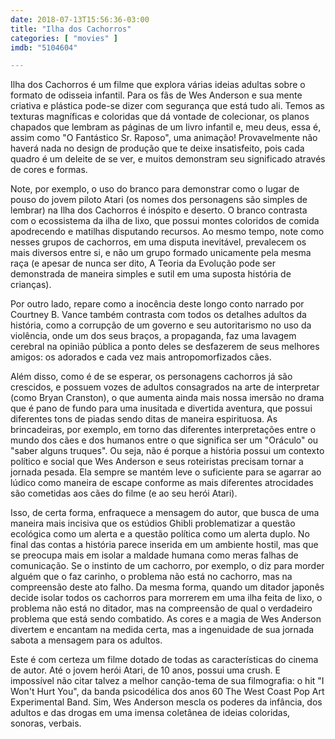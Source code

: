 ```yaml
---
date: 2018-07-13T15:56:36-03:00
title: "Ilha dos Cachorros"
categories: [ "movies" ]
imdb: "5104604"

---
```

Ilha dos Cachorros é um filme que explora várias ideias adultas sobre o formato de odisseia infantil. Para os fãs de Wes Anderson e sua mente criativa e plástica pode-se dizer com segurança que está tudo ali. Temos as texturas magníficas e coloridas que dá vontade de colecionar, os planos chapados que lembram as páginas de um livro infantil e, meu deus, essa é, assim como "O Fantástico Sr. Raposo", uma animação! Provavelmente não haverá nada no design de produção que te deixe insatisfeito, pois cada quadro é um deleite de se ver, e muitos demonstram seu significado através de cores e formas.

Note, por exemplo, o uso do branco para demonstrar como o lugar de pouso do jovem piloto Atari (os nomes dos personagens são simples de lembrar) na Ilha dos Cachorros é inóspito e deserto. O branco contrasta com o ecossistema da ilha de lixo, que possui montes coloridos de comida apodrecendo e matilhas disputando recursos. Ao mesmo tempo, note como nesses grupos de cachorros, em uma disputa inevitável, prevalecem os mais diversos entre si, e não um grupo formado unicamente pela mesma raça (e apesar de nunca ser dito, A Teoria da Evolução pode ser demonstrada de maneira simples e sutil em uma suposta história de crianças).

Por outro lado, repare como a inocência deste longo conto narrado por Courtney B. Vance também contrasta com todos os detalhes adultos da história, como a corrupção de um governo e seu autoritarismo no uso da violência, onde um dos seus braços, a propaganda, faz uma lavagem cerebral na opinião pública a ponto deles se desfazerem de seus melhores amigos: os adorados e cada vez mais antropomorfizados cães.

Além disso, como é de se esperar, os personagens cachorros já são crescidos, e possuem vozes de adultos consagrados na arte de interpretar (como Bryan Cranston), o que aumenta ainda mais nossa imersão no drama que é pano de fundo para uma inusitada e divertida aventura, que possui diferentes tons de piadas sendo ditas de maneira espirituosa. As brincadeiras, por exemplo, em torno das diferentes interpretações entre o mundo dos cães e dos humanos entre o que significa ser um "Oráculo" ou "saber alguns truques". Ou seja, não é porque a história possui um contexto político e social que Wes Anderson e seus roteiristas precisam tornar a jornada pesada. Ela sempre se mantém leve o suficiente para se agarrar ao lúdico como maneira de escape conforme as mais diferentes atrocidades são cometidas aos cães do filme (e ao seu herói Atari).

Isso, de certa forma, enfraquece a mensagem do autor, que busca de uma maneira mais incisiva que os estúdios Ghibli problematizar a questão ecológica como um alerta e a questão política como um alerta duplo. No final das contas a história parece inserida em um ambiente hostil, mas que se preocupa mais em isolar a maldade humana como meras falhas de comunicação. Se o instinto de um cachorro, por exemplo, o diz para morder alguém que o faz carinho, o problema não está no cachorro, mas na compreensão deste ato falho. Da mesma forma, quando um ditador japonês decide isolar todos os cachorros para morrerem em uma ilha feita de lixo, o problema não está no ditador, mas na compreensão de qual o verdadeiro problema que está sendo combatido. As cores e a magia de Wes Anderson divertem e encantam na medida certa, mas a ingenuidade de sua jornada sabota a mensagem para os adultos.

Este é com certeza um filme dotado de todas as características do cinema de autor. Até o jovem herói Atari, de 10 anos, possui uma crush. E impossível não citar talvez a melhor canção-tema de sua filmografia: o hit "I Won't Hurt You", da banda psicodélica dos anos 60 The West Coast Pop Art Experimental Band. Sim, Wes Anderson mescla os poderes da infância, dos adultos e das drogas em uma imensa coletânea de ideias coloridas, sonoras, verbais.

